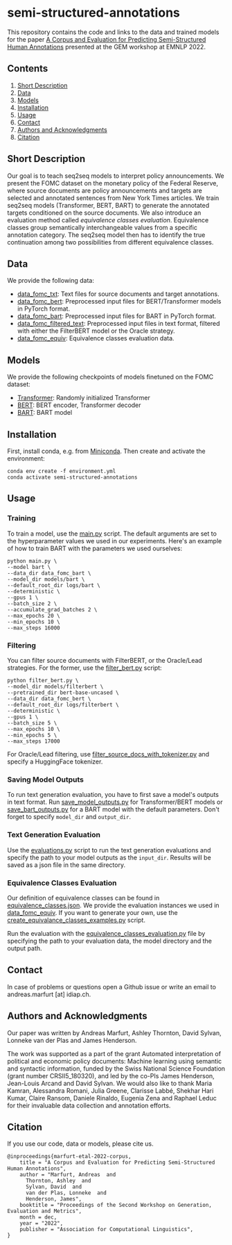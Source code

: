# semi-structured-annotations
This repository contains the code and links to the data and trained models for the paper [A Corpus and Evaluation for Predicting Semi-Structured Human Annotations](#) presented at the GEM workshop at EMNLP 2022.

## Contents
1. [Short Description](#short-description)
2. [Data](#data)
3. [Models](#models)
4. [Installation](#installation)
5. [Usage](#usage)
6. [Contact](#contact)
7. [Authors and Acknowledgments](#authors-and-acknowledgments)
8. [Citation](#citation)

## Short Description
Our goal is to teach seq2seq models to interpret policy announcements. We present the FOMC dataset on the monetary policy of the Federal Reserve, where source documents are policy announcements and targets are selected and annotated sentences from New York Times articles. We train seq2seq models (Transformer, BERT, BART) to generate the annotated targets conditioned on the source documents. We also introduce an evaluation method called *equivalence classes evaluation*. Equivalence classes group semantically interchangeable values from a specific annotation category. The seq2seq model then has to identify the true continuation among two possibilities from different equivalence classes.    

## Data
We provide the following data:
- [data_fomc_txt](#): Text files for source documents and target annotations.
- [data_fomc_bert](#): Preprocessed input files for BERT/Transformer models in PyTorch format.
- [data_fomc_bart](#): Preprocessed input files for BART in PyTorch format.
- [data_fomc_filtered_text](#): Preprocessed input files in text format, filtered with either the FilterBERT model or the Oracle strategy.
- [data_fomc_equiv](#): Equivalence classes evaluation data.

## Models
We provide the following checkpoints of models finetuned on the FOMC dataset:
- [Transformer](#): Randomly initialized Transformer
- [BERT](#): BERT encoder, Transformer decoder
- [BART](#): BART model

## Installation
First, install conda, e.g. from [Miniconda](https://docs.conda.io/en/latest/miniconda.html). Then create and activate the environment:
```
conda env create -f environment.yml
conda activate semi-structured-annotations
```

## Usage
### Training
To train a model, use the [main.py](main.py) script. The default arguments are set to the hyperparameter values we used in our experiments. Here's an example of how to train BART with the parameters we used ourselves:
```
python main.py \
--model bart \
--data_dir data_fomc_bart \
--model_dir models/bart \
--default_root_dir logs/bart \
--deterministic \
--gpus 1 \
--batch_size 2 \
--accumulate_grad_batches 2 \
--max_epochs 20 \
--min_epochs 10 \
--max_steps 16000
```

### Filtering
You can filter source documents with FilterBERT, or the Oracle/Lead strategies. For the former, use the [filter_bert.py](filter_bert.py) script:
```
python filter_bert.py \
--model_dir models/filterbert \
--pretrained_dir bert-base-uncased \
--data_dir data_fomc_bert \
--default_root_dir logs/filterbert \
--deterministic \
--gpus 1 \
--batch_size 5 \
--max_epochs 10 \
--min_epochs 5 \
--max_steps 17000
```

For Oracle/Lead filtering, use [filter_source_docs_with_tokenizer.py](filter_source_docs_with_tokenizer.py) and specify a HuggingFace tokenizer.

### Saving Model Outputs
To run text generation evaluation, you have to first save a model's outputs in text format. Run [save_model_outputs.py](save_model_outputs.py) for Transformer/BERT models or [save_bart_outputs.py](save_bart_outputs.py) for a BART model with the default parameters. Don't forget to specify `model_dir` and `output_dir`. 

### Text Generation Evaluation
Use the [evaluations.py](evaluations.py) script to run the text generation evaluations and specify the path to your model outputs as the `input_dir`. Results will be saved as a json file in the same directory.

### Equivalence Classes Evaluation
Our definition of equivalence classes can be found in [equivalence_classes.json](equivalence_classes.json). We provide the evaluation instances we used in [data_fomc_equiv](data_fomc_equiv). If you want to generate your own, use the [create_equivalance_classes_examples.py](create_equivalence_classes_examples.py) script.

Run the evaluation with the [equivalence_classes_evaluation.py](equivalence_classes_evaluation.py) file by specifying the path to your evaluation data, the model directory and the output path.

## Contact
In case of problems or questions open a Github issue or write an email to andreas.marfurt [at] idiap.ch.

## Authors and Acknowledgments
Our paper was written by Andreas Marfurt, Ashley Thornton, David Sylvan, Lonneke van der Plas and James Henderson.

The work was supported as a part of the grant Automated interpretation of political and economic policy documents: Machine learning using semantic and syntactic information, funded by the Swiss National Science Foundation (grant number CRSII5_180320), and led by the co-PIs James Henderson, Jean-Louis Arcand and David Sylvan. We would also like to thank Maria Kamran, Alessandra Romani, Julia Greene, Clarisse Labbé, Shekhar Hari Kumar, Claire Ransom, Daniele Rinaldo, Eugenia Zena and Raphael Leduc for their invaluable data collection and annotation efforts.

## Citation
If you use our code, data or models, please cite us.
```
@inproceedings{marfurt-etal-2022-corpus,
    title = "A Corpus and Evaluation for Predicting Semi-Structured Human Annotations",
    author = "Marfurt, Andreas  and
      Thornton, Ashley  and
      Sylvan, David  and
      van der Plas, Lonneke  and
      Henderson, James",
    booktitle = "Proceedings of the Second Workshop on Generation, Evaluation and Metrics",
    month = dec,
    year = "2022",
    publisher = "Association for Computational Linguistics",    
}
```